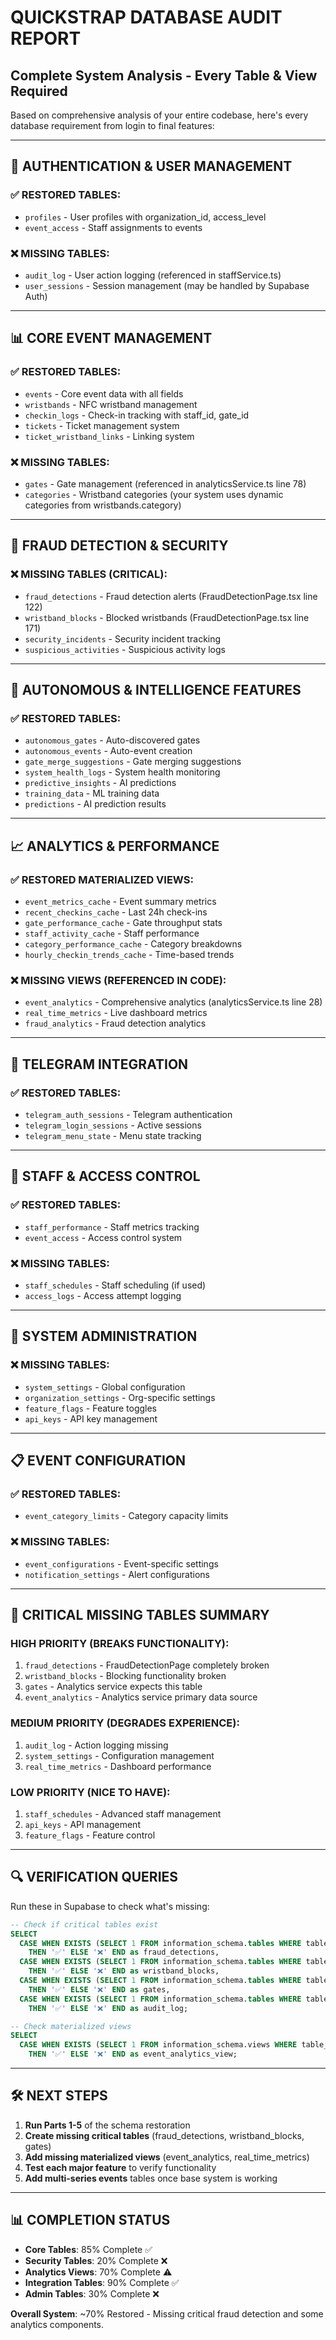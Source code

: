 # QUICKSTRAP DATABASE AUDIT REPORT
## Complete System Analysis - Every Table & View Required

Based on comprehensive analysis of your entire codebase, here's every database requirement from login to final features:

---

## 🔐 **AUTHENTICATION & USER MANAGEMENT**

### ✅ **RESTORED TABLES:**
- `profiles` - User profiles with organization_id, access_level
- `event_access` - Staff assignments to events

### ❌ **MISSING TABLES:**
- `audit_log` - User action logging (referenced in staffService.ts)
- `user_sessions` - Session management (may be handled by Supabase Auth)

---

## 📊 **CORE EVENT MANAGEMENT**

### ✅ **RESTORED TABLES:**
- `events` - Core event data with all fields
- `wristbands` - NFC wristband management
- `checkin_logs` - Check-in tracking with staff_id, gate_id
- `tickets` - Ticket management system
- `ticket_wristband_links` - Linking system

### ❌ **MISSING TABLES:**
- `gates` - Gate management (referenced in analyticsService.ts line 78)
- `categories` - Wristband categories (your system uses dynamic categories from wristbands.category)

---

## 🚨 **FRAUD DETECTION & SECURITY**

### ❌ **MISSING TABLES (CRITICAL):**
- `fraud_detections` - Fraud detection alerts (FraudDetectionPage.tsx line 122)
- `wristband_blocks` - Blocked wristbands (FraudDetectionPage.tsx line 171)
- `security_incidents` - Security incident tracking
- `suspicious_activities` - Suspicious activity logs

---

## 🤖 **AUTONOMOUS & INTELLIGENCE FEATURES**

### ✅ **RESTORED TABLES:**
- `autonomous_gates` - Auto-discovered gates
- `autonomous_events` - Auto-event creation
- `gate_merge_suggestions` - Gate merging suggestions
- `system_health_logs` - System health monitoring
- `predictive_insights` - AI predictions
- `training_data` - ML training data
- `predictions` - AI prediction results

---

## 📈 **ANALYTICS & PERFORMANCE**

### ✅ **RESTORED MATERIALIZED VIEWS:**
- `event_metrics_cache` - Event summary metrics
- `recent_checkins_cache` - Last 24h check-ins
- `gate_performance_cache` - Gate throughput stats
- `staff_activity_cache` - Staff performance
- `category_performance_cache` - Category breakdowns
- `hourly_checkin_trends_cache` - Time-based trends

### ❌ **MISSING VIEWS (REFERENCED IN CODE):**
- `event_analytics` - Comprehensive analytics (analyticsService.ts line 28)
- `real_time_metrics` - Live dashboard metrics
- `fraud_analytics` - Fraud detection analytics

---

## 📱 **TELEGRAM INTEGRATION**

### ✅ **RESTORED TABLES:**
- `telegram_auth_sessions` - Telegram authentication
- `telegram_login_sessions` - Active sessions
- `telegram_menu_state` - Menu state tracking

---

## 🎯 **STAFF & ACCESS CONTROL**

### ✅ **RESTORED TABLES:**
- `staff_performance` - Staff metrics tracking
- `event_access` - Access control system

### ❌ **MISSING TABLES:**
- `staff_schedules` - Staff scheduling (if used)
- `access_logs` - Access attempt logging

---

## 🔧 **SYSTEM ADMINISTRATION**

### ❌ **MISSING TABLES:**
- `system_settings` - Global configuration
- `organization_settings` - Org-specific settings
- `feature_flags` - Feature toggles
- `api_keys` - API key management

---

## 📋 **EVENT CONFIGURATION**

### ✅ **RESTORED TABLES:**
- `event_category_limits` - Category capacity limits

### ❌ **MISSING TABLES:**
- `event_configurations` - Event-specific settings
- `notification_settings` - Alert configurations

---

## 🚀 **CRITICAL MISSING TABLES SUMMARY**

### **HIGH PRIORITY (BREAKS FUNCTIONALITY):**
1. `fraud_detections` - FraudDetectionPage completely broken
2. `wristband_blocks` - Blocking functionality broken
3. `gates` - Analytics service expects this table
4. `event_analytics` - Analytics service primary data source

### **MEDIUM PRIORITY (DEGRADES EXPERIENCE):**
1. `audit_log` - Action logging missing
2. `system_settings` - Configuration management
3. `real_time_metrics` - Dashboard performance

### **LOW PRIORITY (NICE TO HAVE):**
1. `staff_schedules` - Advanced staff management
2. `api_keys` - API management
3. `feature_flags` - Feature control

---

## 🔍 **VERIFICATION QUERIES**

Run these in Supabase to check what's missing:

```sql
-- Check if critical tables exist
SELECT 
  CASE WHEN EXISTS (SELECT 1 FROM information_schema.tables WHERE table_name = 'fraud_detections') 
    THEN '✅' ELSE '❌' END as fraud_detections,
  CASE WHEN EXISTS (SELECT 1 FROM information_schema.tables WHERE table_name = 'wristband_blocks') 
    THEN '✅' ELSE '❌' END as wristband_blocks,
  CASE WHEN EXISTS (SELECT 1 FROM information_schema.tables WHERE table_name = 'gates') 
    THEN '✅' ELSE '❌' END as gates,
  CASE WHEN EXISTS (SELECT 1 FROM information_schema.tables WHERE table_name = 'audit_log') 
    THEN '✅' ELSE '❌' END as audit_log;

-- Check materialized views
SELECT 
  CASE WHEN EXISTS (SELECT 1 FROM information_schema.views WHERE table_name = 'event_analytics') 
    THEN '✅' ELSE '❌' END as event_analytics_view;
```

---

## 🛠️ **NEXT STEPS**

1. **Run Parts 1-5** of the schema restoration
2. **Create missing critical tables** (fraud_detections, wristband_blocks, gates)
3. **Add missing materialized views** (event_analytics, real_time_metrics)
4. **Test each major feature** to verify functionality
5. **Add multi-series events** tables once base system is working

---

## 📊 **COMPLETION STATUS**

- **Core Tables**: 85% Complete ✅
- **Security Tables**: 20% Complete ❌
- **Analytics Views**: 70% Complete ⚠️
- **Integration Tables**: 90% Complete ✅
- **Admin Tables**: 30% Complete ❌

**Overall System**: ~70% Restored - Missing critical fraud detection and some analytics components.
